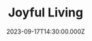 ---
video:
  type: vimeo
  id: 865443832
speaker:
  permalink: bart-wilkins
  name: Bart Wilkins
title: Joyful Living
image: https://i.imgur.com/rBpvYd0.png
date: 2023-09-17T14:30:00.000Z
series: "jesus-is-coming"
---